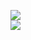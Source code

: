 [![](https://img.shields.io/badge/Made%20With-Github%20Spray-lightgrey.svg?style=for-the-badge&logo=github)](https://github.com/Annihil/github-spray#24744)  
[![](https://i.imgur.com/2DrTn0Z.gif)](https://github.com/Annihil/github-spray)